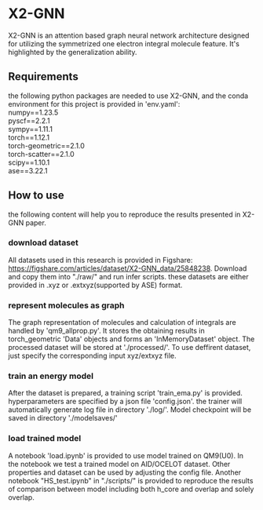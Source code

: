 # X2-GNN
X2-GNN is an attention based graph neural network architecture designed for utilizing the symmetrized one electron integral molecule feature. It's highlighted by the generalization ability.
## Requirements
the following python packages are needed to use X2-GNN, and the conda environment for this project is provided in 'env.yaml':\
numpy==1.23.5\
pyscf==2.2.1\
sympy==1.11.1\
torch==1.12.1\
torch-geometric==2.1.0\
torch-scatter==2.1.0\
scipy==1.10.1\
ase==3.22.1
## How to use
the following content will help you to reproduce the results presented in X2-GNN paper.
### download dataset
 All datasets used in this research is provided in Figshare: https://figshare.com/articles/dataset/X2-GNN_data/25848238. Download and copy them into "./raw/" and run infer scripts. these datasets are either provided in .xyz or .extxyz(supported by ASE) format.
### represent molecules as graph
 The graph representation of molecules and calculation of integrals are handled by 'qm9_allprop.py'. It stores the obtaining results in torch_geometric 'Data' objects and forms an 'InMemoryDataset' object. The processed dataset will be stored at './processed/'. To use deffirent dataset, just specify the corresponding input xyz/extxyz file.
### train an energy model
 After the dataset is prepared, a training script 'train_ema.py' is provided. hyperparameters are specified by a json file 'config.json'. the trainer will automatically generate log file in directory './log/'. Model checkpoint will be saved in directory './modelsaves/'
### load trained model
 A notebook 'load.ipynb' is provided to use model trained on QM9(U0). In the notebook we test a trained model on AID/OCELOT dataset. Other properties and dataset can be used by adjusting the config file. Another notebook "HS_test.ipynb" in "./scripts/" is provided to reproduce the results of comparison between model including both h_core and overlap and solely overlap.

